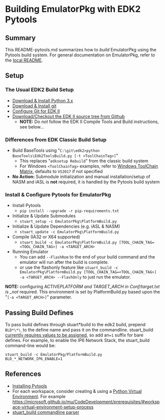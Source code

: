 # Building EmulatorPkg with EDK2 Pytools

## Summary

This README-pytools.md summarizes how to _build_ EmulatorPkg using the Pytools build system. For general documentation on EmulatorPkg, refer to the [local README](./README).

## Setup

### The Usual EDK2 Build Setup

- [Download & Install Python 3.x](https://www.python.org/downloads/)
- [Download & Install git](https://git-scm.com/download/)
- [Configure Git for EDK II](https://github.com/tianocore/tianocore.github.io/wiki/Windows-systems#github-help)
- [Download/Checkout the EDK II source tree from Github](https://github.com/tianocore/tianocore.github.io/wiki/Windows-systems#download)
  - **NOTE:** Do _not_ follow the EDK II Compile Tools and Build instructions, see below...

### Differences from EDK Classic Build Setup

- Build BaseTools using "`C:\git\edk2>python BaseTools\Edk2ToolsBuild.py [-t <ToolChainTag>]`"
  - This replaces "`edksetup Rebuild`" from the classic build system
  - For Windows `<ToolChainTag>` examples, refer to [Windows ToolChain Matrix](https://github.com/tianocore/tianocore.github.io/wiki/Windows-systems-ToolChain-Matrix), defaults to `VS2017` if not specified
- **No Action:** Submodule initialization and manual installation/setup of NASM and iASL is **not** required, it is handled by the Pytools build system

### Install & Configure Pytools for EmulatorPkg

- Install Pytools
  - `pip install --upgrade -r pip-requirements.txt`
- Initialize & Update Submodules
  - `stuart_setup -c EmulatorPkg\PlatformBuild.py`
- Initialize & Update Dependencies (e.g. iASL & NASM)
  - `stuart_update -c EmulatorPkg\PlatformBuild.py`
- Compile (IA32 or X64 supported)
  - `stuart_build -c EmulatorPkg\PlatformBuild.py [TOOL_CHAIN_TAG=<TOOL_CHAIN_TAG>] -a <TARGET_ARCH>`
- Running Emulator
  - You can add `--FlashRom` to the end of your build command and the emulator will run after the build is complete.
  - or use the flashonly feature like `stuart_build -c EmulatorPkg\PlatformBuild.py [TOOL_CHAIN_TAG=<TOOL_CHAIN_TAG>] -a <TARGET_ARCH> --FlashOnly` to just run the emulator.

**NOTE:** configuring ACTIVE*PLATFORM and TARGET_ARCH in Conf/target.txt is \_not* required. This environment is set by PlatformBuild.py based upon the "`[-a <TARGET_ARCH>]`" parameter.

## Passing Build Defines

To pass build defines through stuart*build to the edk2 build, prepend `BLD*\*\_`to the define name and pass it on the commandline. stuart_build [currently requires values to be assigned](https://github.com/tianocore/edk2-pytool-extensions/issues/128), so add an`=1` suffix for bare defines.
For example, to enable the IP6 Network Stack, the stuart_build command-line would be:

`stuart_build -c EmulatorPkg/PlatformBuild.py BLD_*_NETWORK_IP6_ENABLE=1`

## References

- [Installing Pytools](https://github.com/tianocore/edk2-pytool-extensions/blob/master/docs/using.md#installing)
- For each workspace, consider creating & using a [Python Virtual Environment](https://docs.python.org/3/library/venv.html). For example <https://microsoft.github.io/mu/CodeDevelopment/prerequisites/#workspace-virtual-environment-setup-process>
- [stuart_build commandline parser](https://github.com/tianocore/edk2-pytool-extensions/blob/56f6a7aee09995c2f22da4765e8b0a29c1cbf5de/edk2toolext/edk2_invocable.py#L109)
